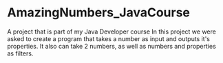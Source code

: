 # AmazingNumbers_JavaCourse
A project that is part of my Java Developer course
In this project we were asked to create a program that takes a number as input and outputs it's properties.
It also can take 2 numbers, as well as numbers and properties as filters.
